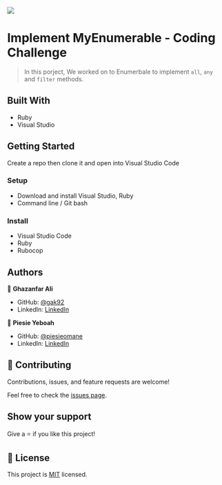 ![](https://img.shields.io/badge/Microverse-blueviolet)

# Implement MyEnumerable - Coding Challenge

> In this porject, We worked on to Enumerbale to implement `all`, `any` and `filter` methods.

## Built With

- Ruby
- Visual Studio

## Getting Started

Create a repo then clone it and open into Visual Studio Code

### Setup

- Download and install Visual Studio, Ruby
- Command line / Git bash

### Install

- Visual Studio Code
- Ruby
- Rubocop

## Authors

👤 **Ghazanfar Ali**

- GitHub: [@gak92](https://github.com/gak92)
- LinkedIn: [LinkedIn](https://www.linkedin.com/in/ghazanfar-ali-9a4998a/)

👤 **Piesie Yeboah**

- GitHub: [@piesieomane](https://github.com/piesieomane)
- LinkedIn: [LinkedIn](https://www.linkedin.com/in/piesieomane/)

## 🤝 Contributing

Contributions, issues, and feature requests are welcome!

Feel free to check the [issues page](../../issues/).

## Show your support

Give a ⭐️ if you like this project!

## 📝 License

This project is [MIT](./MIT.md) licensed.
